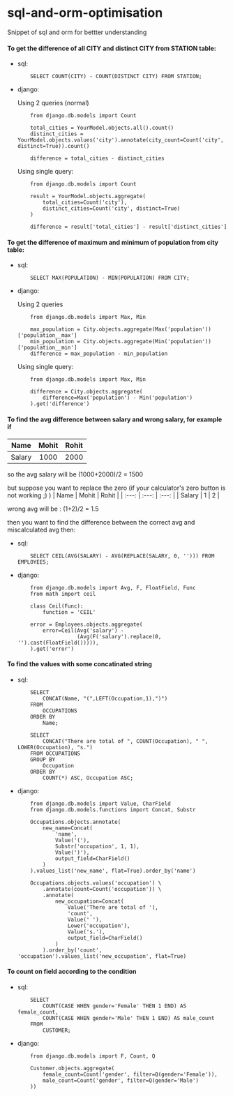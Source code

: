 # sql-and-orm-optimisation
Snippet of sql and orm for bettter understanding

#### To get the difference of all CITY and distinct CITY from STATION table:
- sql:
    ```
        SELECT COUNT(CITY) - COUNT(DISTINCT CITY) FROM STATION;
    ```

- django: 

    Using 2 queries (normal)
    ```
        from django.db.models import Count

        total_cities = YourModel.objects.all().count()
        distinct_cities = YourModel.objects.values('city').annotate(city_count=Count('city', distinct=True)).count()

        difference = total_cities - distinct_cities
    ```

    Using single query:
    ```
        from django.db.models import Count

        result = YourModel.objects.aggregate(
            total_cities=Count('city'),
            distinct_cities=Count('city', distinct=True)
        )

        difference = result['total_cities'] - result['distinct_cities']

    ```

#### To get the difference of maximum and minimum of population from city table:
- sql:
    ```
        SELECT MAX(POPULATION) - MIN(POPULATION) FROM CITY;
    ```

- django:

    Using 2 queries
    ```
        from django.db.models import Max, Min

        max_population = City.objects.aggregate(Max('population'))['population__max']
        min_population = City.objects.aggregate(Min('population'))['population__min']
        difference = max_population - min_population
    ```
    
    Using single query:
    ```
        from django.db.models import Max, Min

        difference = City.objects.aggregate(
            difference=Max('population') - Min('population')
        ).get('difference')
    ```
    
#### To find the avg difference between salary and wrong salary, for example if

| Name   | Mohit   | Rohit   |
| :---:  | :---:   | :---:  |
| Salary | 1000    | 2000   |

so the avg salary will be (1000+2000)/2 = 1500

but suppose you want to replace the zero (if your calculator's zero button is not working ;) )
| Name   | Mohit   | Rohit   |
| :---:  | :---:   | :---:  |
| Salary | 1    | 2   |

wrong avg will be : (1+2)/2 = 1.5

then you want to find the difference between the correct avg and miscalculated avg then:

- sql:
    ```
        SELECT CEIL(AVG(SALARY) - AVG(REPLACE(SALARY, 0, ''))) FROM EMPLOYEES;
    ```

- django:
    ```
        from django.db.models import Avg, F, FloatField, Func
        from math import ceil

        class Ceil(Func):
            function = 'CEIL'

        error = Employees.objects.aggregate(
            error=Ceil(Avg('salary') - 
                       (Avg(F('salary').replace(0, '').cast(FloatField())))),
        ).get('error')
    ```

#### To find the values with some concatinated string

- sql:
    ```
        SELECT 
            CONCAT(Name, "(",LEFT(Occupation,1),")")
        FROM
            OCCUPATIONS
        ORDER BY
            Name;

        SELECT 
            CONCAT("There are total of ", COUNT(Occupation), " ", LOWER(Occupation), "s.")
        FROM OCCUPATIONS
        GROUP BY
            Occupation
        ORDER BY
            COUNT(*) ASC, Occupation ASC;
    ```

- django:
    ```
        from django.db.models import Value, CharField
        from django.db.models.functions import Concat, Substr

        Occupations.objects.annotate(
            new_name=Concat(
                'name', 
                Value('('), 
                Substr('occupation', 1, 1),
                Value(')'),
                output_field=CharField()
            )
        ).values_list('new_name', flat=True).order_by('name')
     
        Occupations.objects.values('occupation') \
            .annotate(count=Count('occupation')) \
            .annotate(
                new_occupation=Concat(
                    Value('There are total of '), 
                    'count', 
                    Value(' '), 
                    Lower('occupation'), 
                    Value('s.'),
                    output_field=CharField()
                )
            ).order_by('count', 'occupation').values_list('new_occupation', flat=True)
    ```


#### To count on field according to the condition

- sql:

    ```
        SELECT 
            COUNT(CASE WHEN gender='Female' THEN 1 END) AS female_count,
            COUNT(CASE WHEN gender='Male' THEN 1 END) AS male_count
        FROM 
            CUSTOMER;
    ```
    
- django:
    ```
        from django.db.models import F, Count, Q

        Customer.objects.aggregate(
            female_count=Count('gender', filter=Q(gender='Female')),
            male_count=Count('gender', filter=Q(gender='Male')
        ))

    ```


